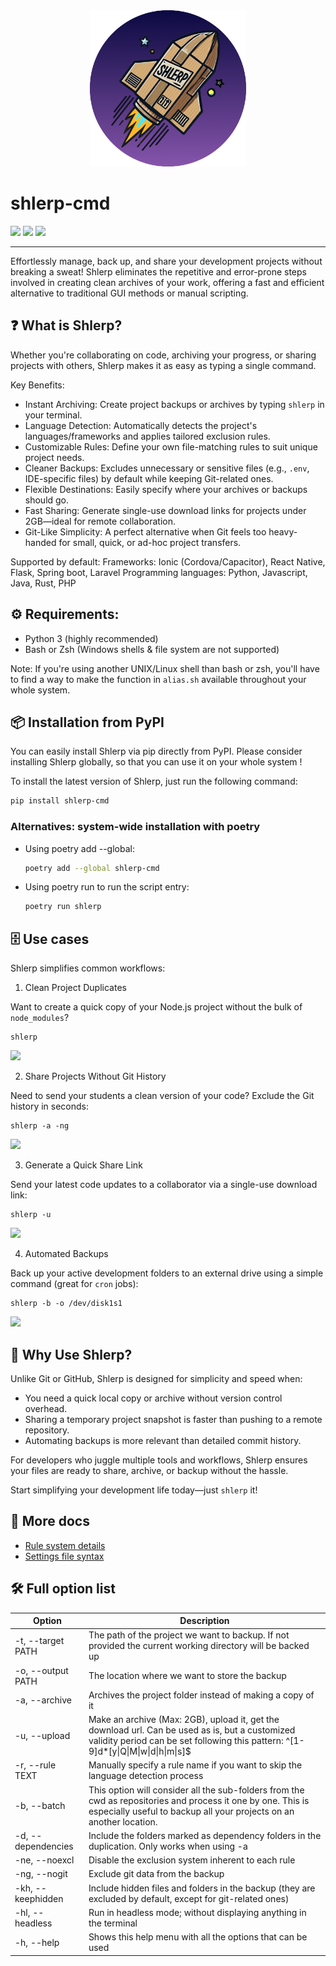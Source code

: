 <div align="center">
  <img src="shlerp/assets/rocket_shlerp.png" alt="shlerp logo" width="250">
</div>

# shlerp-cmd

[![](https://img.shields.io/static/v1?label=Platform&message=Linux%20%7C%20macOS&color=deeppink)](#) [![](https://img.shields.io/static/v1?label=Python&message=v3.9%2B&color=blue)](#) [![](https://img.shields.io/static/v1?label=Click&message=v8.1.7&color=purple)](#)

---

Effortlessly manage, back up, and share your development projects without breaking a sweat! Shlerp eliminates the repetitive and error-prone steps involved in creating clean archives of your work, offering a fast and efficient alternative to traditional GUI methods or manual scripting.

## ❓ What is Shlerp?

Whether you're collaborating on code, archiving your progress, or sharing projects with others, Shlerp makes it as easy as typing a single command.

Key Benefits:

- Instant Archiving: Create project backups or archives by typing `shlerp` in your terminal.
- Language Detection: Automatically detects the project's languages/frameworks and applies tailored exclusion rules.
- Customizable Rules: Define your own file-matching rules to suit unique project needs.
- Cleaner Backups: Excludes unnecessary or sensitive files (e.g., `.env`, IDE-specific files) by default while keeping Git-related ones.
- Flexible Destinations: Easily specify where your archives or backups should go.
- Fast Sharing: Generate single-use download links for projects under 2GB—ideal for remote collaboration.
- Git-Like Simplicity: A perfect alternative when Git feels too heavy-handed for small, quick, or ad-hoc project transfers.

Supported by default:
Frameworks: Ionic (Cordova/Capacitor), React Native, Flask, Spring boot, Laravel
Programming languages: Python, Javascript, Java, Rust, PHP

## ⚙️ Requirements:

- Python 3 (highly recommended)
- Bash or Zsh (Windows shells & file system are not supported)

Note: If you're using another UNIX/Linux shell than bash or zsh, you'll have to find a way to make the function in `alias.sh` available throughout your whole system.

## 📦 Installation from PyPI

You can easily install Shlerp via pip directly from PyPI.
Please consider installing Shlerp globally, so that you can use it on your whole system !

To install the latest version of Shlerp, just run the following command:
```bash
pip install shlerp-cmd
```

### Alternatives: system-wide installation with poetry
- Using poetry add --global:
  ```bash
  poetry add --global shlerp-cmd
  ```
- Using poetry run to run the script entry:
  ```bash
  poetry run shlerp
  ```

## 🗄 Use cases

Shlerp simplifies common workflows:

1. Clean Project Duplicates

Want to create a quick copy of your Node.js project without the bulk of `node_modules`?

```
shlerp
```
![](https://i.imgur.com/zzoYZe9.gif)

2. Share Projects Without Git History

Need to send your students a clean version of your code? Exclude the Git history in seconds:

```
shlerp -a -ng
```
![](https://i.imgur.com/t0Zr4oB.gif)

3. Generate a Quick Share Link

Send your latest code updates to a collaborator via a single-use download link:

```
shlerp -u
```
![](https://i.imgur.com/n6fsXcm.gif)

4. Automated Backups

Back up your active development folders to an external drive using a simple command (great for `cron` jobs):

```
shlerp -b -o /dev/disk1s1
```
![](https://i.imgur.com/ou52mIP.gif)

## 🌟 Why Use Shlerp?

Unlike Git or GitHub, Shlerp is designed for simplicity and speed when:

- You need a quick local copy or archive without version control overhead.
- Sharing a temporary project snapshot is faster than pushing to a remote repository.
- Automating backups is more relevant than detailed commit history.

For developers who juggle multiple tools and workflows, Shlerp ensures your files are ready to share, archive, or backup without the hassle.

Start simplifying your development life today—just `shlerp` it!


## 📄 More docs

- [Rule system details](./shlerp/docs/rulesystem.md)
- [Settings file syntax](./shlerp/docs/settings.md)

## 🛠 Full option list


| Option             | Description                                                                                                                                                                           |
| -------------------- | --------------------------------------------------------------------------------------------------------------------------------------------------------------------------------------- |
| -t, --target PATH  | The path of the project we want to backup.  If not provided the current working directory will be backed up                                                                           |
| -o, --output PATH  | The location where we want to store the backup                                                                                                                                        |
| -a, --archive      | Archives the project folder instead of making a copy of it                                                                                                                            |
| -u, --upload       | Make an archive (Max: 2GB), upload it, get the download url. Can be used as is, but a customized validity period can be set following this pattern: ^[1-9]d*[y\|Q\|M\|w\|d\|h\|m\|s]$ |
| -r, --rule TEXT    | Manually specify a rule name if you want to skip the language detection process                                                                                                       |
| -b, --batch        | This option will consider all the sub-folders from the cwd as repositories and process it one by one. This is especially useful to backup all your projects on an another location.   |
| -d, --dependencies | Include the folders marked as dependency folders in the duplication. Only works when using -a                                                                                         |
| -ne, --noexcl      | Disable the exclusion system inherent to each rule                                                                                                                                    |
| -ng, --nogit       | Exclude git data from the backup                                                                                                                                                      |
| -kh, --keephidden  | Include hidden files and folders in the backup (they are excluded by default, except for git-related ones)                                                                            |
| -hl, --headless    | Run in headless mode; without displaying anything in the terminal                                                                                                                     |
| -h, --help         | Shows this help menu with all the options that can be used                                                                                                                            |
